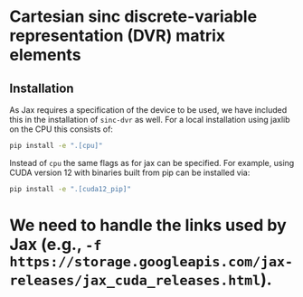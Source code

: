 # Cartesian sinc discrete-variable representation (DVR) matrix elements


## Installation

As Jax requires a specification of the device to be used, we have included this
in the installation of `sinc-dvr` as well.
For a local installation using jaxlib on the CPU this consists of:
```bash
pip install -e ".[cpu]"
```
Instead of `cpu` the same flags as for jax can be specified.
For example, using CUDA version 12 with binaries built from pip can be installed via:
```bash
pip install -e ".[cuda12_pip]"
```

# We need to handle the links used by Jax (e.g., `-f https://storage.googleapis.com/jax-releases/jax_cuda_releases.html`).
